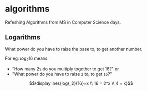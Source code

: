 # algorithms
Refeshing Algorithms from MS in Computer Science days.

## Logarithms
What power do you have to raise the base to, to get another number.

For eg: $log{_2}{16}$ means 
- "How many 2s do you multiply together to get 16?" or
- "What power do you have to raise `2` to, to get `16`?"

``` math
\displaylines{log{_2}{16}=x \\ 16 = 2^x \\ 4 = x}
```
